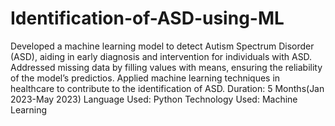 # Identification-of-ASD-using-ML
Developed a machine learning model to detect Autism Spectrum Disorder (ASD), aiding  in early diagnosis and intervention for individuals with ASD. Addressed missing data by filling values with means, ensuring the reliability of the model’s  predictios. Applied machine learning techniques in healthcare to contribute to the identification of ASD.
Duration: 5 Months(Jan 2023-May 2023)
Language Used: Python
Technology Used: Machine Learning


